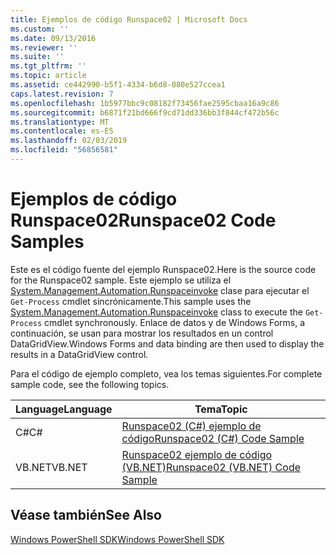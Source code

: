 ```yaml
---
title: Ejemplos de código Runspace02 | Microsoft Docs
ms.custom: ''
ms.date: 09/13/2016
ms.reviewer: ''
ms.suite: ''
ms.tgt_pltfrm: ''
ms.topic: article
ms.assetid: ce442990-b5f1-4334-b6d8-080e527ccea1
caps.latest.revision: 7
ms.openlocfilehash: 1b5977bbc9c08182f73456fae2595cbaa16a9c86
ms.sourcegitcommit: b6871f21bd666f9cd71dd336bb3f844cf472b56c
ms.translationtype: MT
ms.contentlocale: es-ES
ms.lasthandoff: 02/03/2019
ms.locfileid: "56856581"
---
```

# <a name="runspace02-code-samples"></a><span data-ttu-id="fca95-102">Ejemplos de código Runspace02</span><span class="sxs-lookup"><span data-stu-id="fca95-102">Runspace02 Code Samples</span></span>

<span data-ttu-id="fca95-103">Este es el código fuente del ejemplo Runspace02.</span><span class="sxs-lookup"><span data-stu-id="fca95-103">Here is the source code for the Runspace02 sample.</span></span> <span data-ttu-id="fca95-104">Este ejemplo se utiliza el [System.Management.Automation.Runspaceinvoke](/dotnet/api/System.Management.Automation.RunspaceInvoke) clase para ejecutar el `Get-Process` cmdlet sincrónicamente.</span><span class="sxs-lookup"><span data-stu-id="fca95-104">This sample uses the [System.Management.Automation.Runspaceinvoke](/dotnet/api/System.Management.Automation.RunspaceInvoke) class to execute the `Get-Process` cmdlet synchronously.</span></span> <span data-ttu-id="fca95-105">Enlace de datos y de Windows Forms, a continuación, se usan para mostrar los resultados en un control DataGridView.</span><span class="sxs-lookup"><span data-stu-id="fca95-105">Windows Forms and data binding are then used to display the results in a DataGridView control.</span></span>

<span data-ttu-id="fca95-106">Para el código de ejemplo completo, vea los temas siguientes.</span><span class="sxs-lookup"><span data-stu-id="fca95-106">For complete sample code, see the following topics.</span></span>

|<span data-ttu-id="fca95-107">Language</span><span class="sxs-lookup"><span data-stu-id="fca95-107">Language</span></span>|<span data-ttu-id="fca95-108">Tema</span><span class="sxs-lookup"><span data-stu-id="fca95-108">Topic</span></span>|
|--------------|-----------|
|<span data-ttu-id="fca95-109">C#</span><span class="sxs-lookup"><span data-stu-id="fca95-109">C#</span></span>|[<span data-ttu-id="fca95-110">Runspace02 (C#) ejemplo de código</span><span class="sxs-lookup"><span data-stu-id="fca95-110">Runspace02 (C#) Code Sample</span></span>](./runspace02-csharp-code-sample.md)|
|<span data-ttu-id="fca95-111">VB.NET</span><span class="sxs-lookup"><span data-stu-id="fca95-111">VB.NET</span></span>|[<span data-ttu-id="fca95-112">Runspace02 ejemplo de código (VB.NET)</span><span class="sxs-lookup"><span data-stu-id="fca95-112">Runspace02 (VB.NET) Code Sample</span></span>](./runspace02-vb-net-code-sample.md)|

## <a name="see-also"></a><span data-ttu-id="fca95-113">Véase también</span><span class="sxs-lookup"><span data-stu-id="fca95-113">See Also</span></span>

[<span data-ttu-id="fca95-114">Windows PowerShell SDK</span><span class="sxs-lookup"><span data-stu-id="fca95-114">Windows PowerShell SDK</span></span>](../windows-powershell-reference.md)